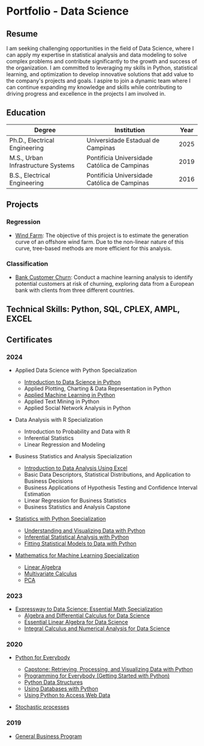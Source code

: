 # Portfolio - Data Science 

## Resume

I am seeking challenging opportunities in the field of Data Science, where I can apply my expertise in statistical analysis and data modeling to solve complex problems and contribute significantly to the growth and success of the organization. I am committed to leveraging my skills in Python, statistical learning, and optimization to develop innovative solutions that add value to the company's projects and goals. I aspire to join a dynamic team where I can continue expanding my knowledge and skills while contributing to driving progress and excellence in the projects I am involved in.

## Education

| Degree                                 | Institution                                             | Year  |
|----------------------------------------|---------------------------------------------------------|-------|
| Ph.D., Electrical Engineering          | Universidade Estadual de Campinas                       | 2025  |
| M.S., Urban Infrastructure Systems     | Pontifícia Universidade Católica de Campinas            | 2019  |
| B.S., Electrical Engineering           | Pontifícia Universidade Católica de Campinas            | 2016  |

## Projects

### Regression
- [Wind Farm](https://github.com/rvanguita/wind_farm): 
The objective of this project is to estimate the generation curve of an offshore wind farm. Due to the non-linear nature of this curve, tree-based methods are more efficient for this analysis.

### Classification
- [Bank Customer Churn](https://github.com/rvanguita/bank_customer_churn):
Conduct a machine learning analysis to identify potential customers at risk of churning, exploring data from a European bank with clients from three different countries.


## Technical Skills: Python, SQL, CPLEX, AMPL, EXCEL

## Certificates

### __2024__

- Applied Data Science with Python Specialization
  - [Introduction to Data Science in Python](https://github.com/rvanguita/portfolio/blob/main/certificates/Applied%20Data%20Science%20with%20Python%20Specialization/Introduction%20to%20Data%20Science%20in%20Python/Coursera%206X7MSJM9ZW7S.pdf)
  - Applied Plotting, Charting & Data Representation in Python
  - [Applied Machine Learning in Python](https://github.com/rvanguita/portfolio/blob/main/certificates/Applied%20Data%20Science%20with%20Python%20Specialization/Applied%20Machine%20Learning%20in%20Python/Coursera%209LT6NMT6QFUF.pdf)
  - Applied Text Mining in Python
  - Applied Social Network Analysis in Python

- Data Analysis with R Specialization
  - Introduction to Probability and Data with R
  - Inferential Statistics
  - Linear Regression and Modeling

- Business Statistics and Analysis Specialization
  - [Introduction to Data Analysis Using Excel](https://github.com/rvanguita/portfolio/blob/main/certificates/Business%20Statistics%20and%20Analysis%20Specialization/Introduction%20to%20Data%20Analysis%20Using%20Excel/Coursera%205BVSFVK7NALP.pdf)
  - Basic Data Descriptors, Statistical Distributions, and Application to Business Decisions
  - Business Applications of Hypothesis Testing and Confidence Interval Estimation
  - Linear Regression for Business Statistics
  - Business Statistics and Analysis Capstone

- [Statistics with Python Specialization](https://github.com/rvanguita/portfolio/blob/main/certificates/Statistics%20with%20Python%20Specialization/Coursera%208THKRDG2LVQ1.pdf)
  - [Understanding and Visualizing Data with Python](https://github.com/rvanguita/portfolio/blob/main/certificates/Statistics%20with%20Python%20Specialization/Understanding%20and%20Visualizing%20Data%20with%20Python/Coursera%20HUY6PDI3FNM8.pdf)
  - [Inferential Statistical Analysis with Python](https://github.com/rvanguita/portfolio/blob/main/certificates/Statistics%20with%20Python%20Specialization/Inferential%20Statistical%20Analysis%20with%20Python/Coursera%20J5O0MHPLQWOA.pdf)
  - [Fitting Statistical Models to Data with Python](https://github.com/rvanguita/portfolio/blob/main/certificates/Statistics%20with%20Python%20Specialization/Fitting%20Statistical%20Models%20to%20Data%20with%20Python/Coursera%208THKRDG2LVQ1.pdf)

- [Mathematics for Machine Learning Specialization](https://github.com/rvanguita/portfolio/blob/main/certificates/Mathematics%20for%20Machine%20Learning/Coursera%20AVCUZHDPGLI5.pdf)
  - [Linear Algebra](https://github.com/rvanguita/portfolio/blob/main/certificates/Mathematics%20for%20Machine%20Learning/Linear%20Algebra/Coursera%20SRTBX3X4EWBT.pdf)
  - [Multivariate Calculus](https://github.com/rvanguita/portfolio/blob/main/certificates/Mathematics%20for%20Machine%20Learning/Multivariate%20Calculus/Coursera%20LGDZ8QKKTQHR.pdf)
  - [PCA](https://github.com/rvanguita/portfolio/blob/main/certificates/Mathematics%20for%20Machine%20Learning/PCA/Coursera%20IZ46EUD7BH7B.pdf)

### __2023__

- [Expressway to Data Science: Essential Math Specialization](https://github.com/rvanguita/portfolio/blob/main/certificates/Expressway%20to%20Data%20Science%3A%20Essential%20Math%20Specialization/Coursera%209LS7323MCHAF.pdf)
  - [Algebra and Differential Calculus for Data Science](https://github.com/rvanguita/portfolio/blob/main/certificates/Expressway%20to%20Data%20Science%3A%20Essential%20Math%20Specialization/Algebra%20and%20Differential%20Calculus%20for%20Data%20Science/Coursera%20CBXVZ8C9EZQ2.pdf)
  - [Essential Linear Algebra for Data Science](https://github.com/rvanguita/portfolio/blob/main/certificates/Expressway%20to%20Data%20Science%3A%20Essential%20Math%20Specialization/Essential%20Linear%20Algebra%20for%20Data%20Science/Coursera%20QPLE6TXDE9GM.pdf)
  - [Integral Calculus and Numerical Analysis for Data Science](https://github.com/rvanguita/portfolio/blob/main/certificates/Expressway%20to%20Data%20Science%3A%20Essential%20Math%20Specialization/Integral%20Calculus%20and%20Numerical%20Analysis%20for%20Data%20Science/Coursera%20PYQBRSQCBQRU.pdf)  

### __2020__

- [Python for Everybody](https://github.com/rvanguita/portfolio/blob/main/certificates/Python%20for%20Everybody/Coursera%20QJN7QJTLGFLT.pdf)
  - [Capstone: Retrieving, Processing, and Visualizing Data with Python](https://github.com/rvanguita/portfolio/blob/main/certificates/Python%20for%20Everybody/Capstone%3A%20Retrieving%2C%20Processing%2C%20and%20Visualizing%20Data%20with%20Python/Coursera%20QJN7QJTLGFLT.pdf)
  - [Programming for Everybody (Getting Started with Python)](https://github.com/rvanguita/portfolio/blob/main/certificates/Python%20for%20Everybody/Programming%20for%20Everybody%20(Getting%20Started%20with%20Python)/Coursera%20L93RZWK9WZB8.pdf)
  - [Python Data Structures](https://github.com/rvanguita/portfolio/blob/main/certificates/Python%20for%20Everybody/Python%20Data%20Structures/Coursera%20CABEC4D9W5QF.pdf)
  - [Using Databases with Python](https://github.com/rvanguita/portfolio/blob/main/certificates/Python%20for%20Everybody/Using%20Databases%20with%20Python/Coursera%20FN7JP8SM77S9.pdf)
  - [Using Python to Access Web Data](https://github.com/rvanguita/portfolio/blob/main/certificates/Python%20for%20Everybody/Using%20Python%20to%20Access%20Web%20Data/Coursera%20LV7GTE5D9VTJ.pdf)


- [Stochastic processes](https://github.com/rvanguita/portfolio/blob/main/certificates/Stochastic%20processes/Certificate.pdf)

### __2019__

- [General Business Program](https://github.com/rvanguita/portfolio/blob/main/certificates/General%20Business%20Program/btc.pdf)

